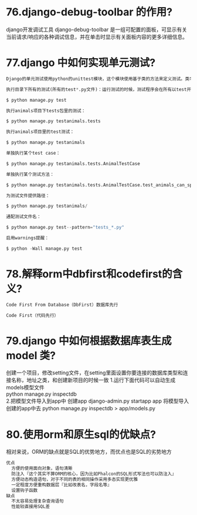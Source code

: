 # 76.django-debug-toolbar 的作用?
django开发调试工具
django-debug-toolbar 是一组可配置的面板，可显示有关当前请求/响应的各种调试信息，并在单击时显示有关面板内容的更多详细信息。
# 77.django 中如何实现单元测试?
```python
Django的单元测试使用python的unittest模块，这个模块使用基于类的方法来定义测试。类名为django.test.TestCase,继承于python的unittest.TestCase。

执行目录下所有的测试(所有的test*.py文件)：运行测试的时候，测试程序会在所有以test开头的文件中查找所有的test cases(inittest.TestCase的子类),自动建立测试集然后运行测试。

$ python manage.py test

执行animals项目下tests包里的测试：

$ python manage.py testanimals.tests

执行animals项目里的test测试：

$ python manage.py testanimals

单独执行某个test case：

$ python manage.py testanimals.tests.AnimalTestCase

单独执行某个测试方法：

$ python manage.py testanimals.tests.AnimalTestCase.test_animals_can_speak

为测试文件提供路径：

$ python manage.py testanimals/

通配测试文件名：

$ python manage.py test--pattern="tests_*.py"

启用warnings提醒：

$ python -Wall manage.py test
```
# 78.解释orm中dbfirst和codefirst的含义?
```python
Code First From Database（DbFirst）数据库先行

Code First（代码先行）
```
# 79.django 中如何根据数据库表生成 model 类?
创建一个项目，修改setting文件，在setting里面设置你要连接的数据库类型和连接名称，地址之类，和创建新项目的时候一致
1.运行下面代码可以自动生成models模型文件<br />
python manage.py inspectdb<br />
2.把模型文件导入到app中
创建app
django-admin.py startapp app
将模型导入创建的app中去
python manage.py inspectdb > app/models.py
# 80.使用orm和原生sql的优缺点?
相对来说，ORM的缺点就是SQL的优势地方，而优点也是SQL的劣势地方
```python
优点
  方便的使用面向对象，语句清晰
  防注入『这个其实不算ORM的核心，因为比如Phalcon的SQL形式写法也可以防注入』
  方便动态构造语句，对于不同的表的相同操作采用多态实现更优雅
  一定程度方便重构数据层『比如改表名，字段名等』
  设置钩子函数
缺点
  不太容易处理复杂查询语句
  性能较直接用SQL差
```